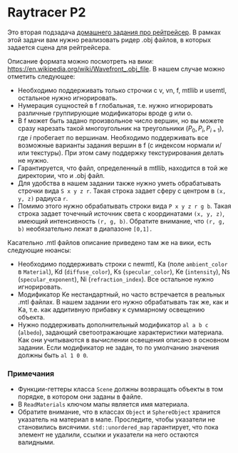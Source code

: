 # Raytracer P2

Это вторая подзадача [домашнего задания про рейтрейсер](../raytracer). В рамках этой задачи вам нужно реализовать ридер .obj файлов, в которых задается сцена для рейтрейсера.

Описание формата можно посмотреть на вики: https://en.wikipedia.org/wiki/Wavefront_.obj_file. В нашем случае можно отметить следующее:

* Необходимо поддерживать только строчки с v, vn, f, mtllib и usemtl, остальное нужно игнорировать.
* Нумерация сущностей в f глобальная, т.е. нужно игнорировать различные группирующие модификаторы вроде g или o.
* В f может быть задано произвольное число вершин, но вы можете сразу нарезать такой многоугольник на треугольники $`(P_0, P_i, P_{i+1})`$, где $`i`$ пробегает по вершинам. Необходимо поддерживать все возможные варианты
задания вершин в f (с индексом нормали и/или текстуры). При этом саму поддержку текстурирования делать не нужно.
* Гарантируется, что файл, определенный в mtllib, находится в той же директории, что и .obj файл.
* Для удобства в нашем задании также нужно уметь обрабатывать строчки вида `S x y z r`. Такая строка задает сферу с центром в `(x, y, z)`
радиуса `r`.
* Помимо этого нужно обрабатывать строки вида `P x y z r g b`. Такая строка задает точечный источник света с координатами `(x, y, z)`, имеющий
интенсивность `(r, g, b)`. Обратите внимание, что `(r, g, b)` необязательно лежат в диапазоне `[0,1].`

Касательно .mtl файлов описание приведено там же на вики, есть следующие нюансы:

* Необходимо поддерживать строки с newmtl, Ka (поле `ambient_color` в `Material`), Kd (`diffuse_color`), Ks (`specular_color`), Ke (`intensity`), Ns (`specular_exponent`), Ni (`refraction_index`). Все остальное нужно игнорировать.
* Модификатор Ke нестандартный, но часто встречается в реальных .mtl файлах. В нашем задании его нужно обрабатывать так же, как и Ka, т.е.
как аддитивную прибавку к суммарному освещению объекта.
* Нужно поддерживать дополнительный модификатор `al a b c` (`albedo`), задающий светоотражающие характеристики материала. Как они учитываются в вычислении освещения описано в основном задании. Если модификатор не задан, то по умолчанию значения должны быть `al 1 0 0`.

### Примечания
* Функции-геттеры класса `Scene` должны возвращать объекты в том порядке,
в котором они заданы в файле. 
* В `ReadMaterials` ключом мапы является имя материала.
* Обратите внимание, что в классах `Object` и `SphereObject` хранится указатель на материал в мапе.
Проследите, чтобы указатели не становились висячими. `std::unordered_map` гарантирует, что
пока элемент не удалили, ссылки и указатели на него остаются валидными.
